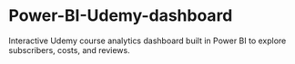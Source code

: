 # Power-BI-Udemy-dashboard
Interactive Udemy course analytics dashboard built in Power BI to explore subscribers, costs, and reviews.
